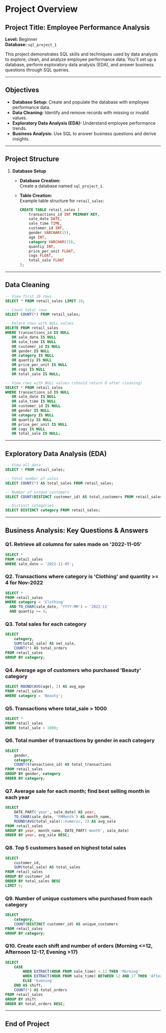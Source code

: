 # **Project Overview**

## Project Title: Employee Performance Analysis

**Level:** Beginner  
**Database:** `sql_project_1`

This project demonstrates SQL skills and techniques used by data analysts to explore, clean, and analyze employee performance data. You'll set up a database, perform exploratory data analysis (EDA), and answer business questions through SQL queries.

---

## Objectives

- **Database Setup:** Create and populate the database with employee performance data.
- **Data Cleaning:** Identify and remove records with missing or invalid values.
- **Exploratory Data Analysis (EDA):** Understand employee performance trends.
- **Business Analysis:** Use SQL to answer business questions and derive insights.

---

## Project Structure

1. **Database Setup**

   - **Database Creation:**  
     Create a database named `sql_project_1`.

   - **Table Creation:**  
     Example table structure for `retail_sales`:

     ```sql
     CREATE TABLE retail_sales (
         transactions_id INT PRIMARY KEY,
         sale_date DATE,
         sale_time TIME,
         customer_id INT,
         gender VARCHAR(15),
         age INT,
         category VARCHAR(15),
         quantiy INT,
         price_per_unit FLOAT,
         cogs FLOAT,
         total_sale FLOAT
     );
     ```

---

## Data Cleaning

```sql
-- View first 10 rows
SELECT * FROM retail_sales LIMIT 10;

-- Count total rows
SELECT COUNT(*) FROM retail_sales;

-- Delete rows with NULL values
DELETE FROM retail_sales
WHERE transactions_id IS NULL
   OR sale_date IS NULL
   OR sale_time IS NULL
   OR customer_id IS NULL
   OR gender IS NULL
   OR category IS NULL
   OR quantiy IS NULL
   OR price_per_unit IS NULL
   OR cogs IS NULL
   OR total_sale IS NULL;

-- View rows with NULL values (should return 0 after cleaning)
SELECT * FROM retail_sales
WHERE transactions_id IS NULL
   OR sale_date IS NULL
   OR sale_time IS NULL
   OR customer_id IS NULL
   OR gender IS NULL
   OR category IS NULL
   OR quantiy IS NULL
   OR price_per_unit IS NULL
   OR cogs IS NULL
   OR total_sale IS NULL;
```

---

## Exploratory Data Analysis (EDA)

```sql
-- View all data
SELECT * FROM retail_sales;

-- Total number of sales
SELECT COUNT(*) AS total_sales FROM retail_sales;

-- Number of unique customers
SELECT COUNT(DISTINCT customer_id) AS total_customers FROM retail_sales;

-- Distinct categories
SELECT DISTINCT category FROM retail_sales;
```

---

## Business Analysis: Key Questions & Answers

### Q1. Retrieve all columns for sales made on '2022-11-05'
```sql
SELECT *
FROM retail_sales
WHERE sale_date = '2022-11-05';
```

### Q2. Transactions where category is 'Clothing' and quantity >= 4 for Nov-2022
```sql
SELECT *
FROM retail_sales
WHERE category = 'Clothing'
  AND TO_CHAR(sale_date, 'YYYY-MM') = '2022-11'
  AND quantiy >= 4;
```

### Q3. Total sales for each category
```sql
SELECT 
    category,
    SUM(total_sale) AS net_sale,
    COUNT(*) AS total_orders
FROM retail_sales
GROUP BY category;
```

### Q4. Average age of customers who purchased 'Beauty' category
```sql
SELECT ROUND(AVG(age), 2) AS avg_age
FROM retail_sales
WHERE category = 'Beauty';
```

### Q5. Transactions where total_sale > 1000
```sql
SELECT *
FROM retail_sales
WHERE total_sale > 1000;
```

### Q6. Total number of transactions by gender in each category
```sql
SELECT 
    gender, 
    category,
    COUNT(transactions_id) AS total_transactions
FROM retail_sales
GROUP BY gender, category
ORDER BY category;
```

### Q7. Average sale for each month; find best selling month in each year
```sql
SELECT
    DATE_PART('year', sale_date) AS year,
    TO_CHAR(sale_date, 'FMMonth') AS month_name,
    ROUND(AVG(total_sale)::numeric, 2) AS avg_sale
FROM retail_sales
GROUP BY year, month_name, DATE_PART('month', sale_date)
ORDER BY year, avg_sale DESC;
```

### Q8. Top 5 customers based on highest total sales
```sql
SELECT 
    customer_id,
    SUM(total_sale) AS total_sales
FROM retail_sales
GROUP BY customer_id
ORDER BY total_sales DESC
LIMIT 5;
```

### Q9. Number of unique customers who purchased from each category
```sql
SELECT 
    category,
    COUNT(DISTINCT customer_id) AS unique_customers
FROM retail_sales
GROUP BY category;
```

### Q10. Create each shift and number of orders (Morning <=12, Afternoon 12-17, Evening >17)
```sql
SELECT 
    CASE
        WHEN EXTRACT(HOUR FROM sale_time) < 12 THEN 'Morning'
        WHEN EXTRACT(HOUR FROM sale_time) BETWEEN 12 AND 17 THEN 'Afternoon'
        ELSE 'Evening'
    END AS shift,
    COUNT(*) AS total_orders
FROM retail_sales
GROUP BY shift
ORDER BY total_orders DESC;
```

---

## End of Project


